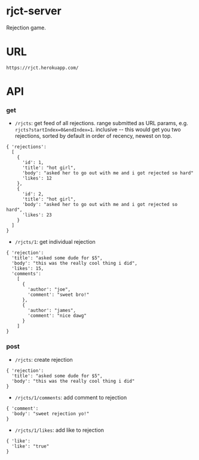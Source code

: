 # rjct-server
Rejection game.

# URL
`https://rjct.herokuapp.com/`

# API
### get
* `/rjcts`: get feed of all rejections. range submitted as URL params, e.g. `rjcts?startIndex=0&endIndex=1`. inclusive -- this would get you two rejections, sorted by default in order of recency, newest on top. 
````
{ 'rejections':
  [
    {
      'id': 1,
      'title': "hot girl",
      'body': "asked her to go out with me and i got rejected so hard"
      'likes': 12
    },
    {
      'id': 2,
      'title': "hot girl",
      'body': "asked her to go out with me and i got rejected so hard",
      'likes': 23
    }
  ]
}
````
* `/rjcts/1`: get individual rejection
````
{ 'rejection':
  'title': "asked some dude for $5",
  'body': "this was the really cool thing i did",
  'likes': 15,
  'comments':
    [
      {
        'author': "joe",
        'comment': "sweet bro!"
      },
      {
        'author': "james",
        'comment': "nice dawg"
      }
    ]
}

````
### post
* `/rjcts`: create rejection
````
{ 'rejection':
  'title': "asked some dude for $5",
  'body': "this was the really cool thing i did"
}
````
* `/rjcts/1/comments`: add comment to rejection
````
{ 'comment':
  'body': "sweet rejection yo!"
}
````
* `/rjcts/1/likes`: add like to rejection
````
{ 'like':
  'like': "true"
}
````
